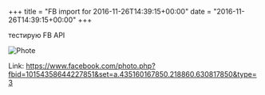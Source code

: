 +++
title = "FB import for 2016-11-26T14:39:15+00:00"
date = "2016-11-26T14:39:15+00:00"
+++

тестирую FB API

![Phote](https://scontent.xx.fbcdn.net/v/t1.0-0/s130x130/15219468_10154358644227851_3845058004167478958_n.jpg?oh=e2680fcf735cd749f2a49440c98c18a6&oe=595395F0)


Link: https://www.facebook.com/photo.php?fbid=10154358644227851&set=a.435160167850.218860.630817850&type=3
